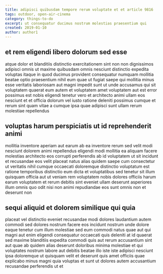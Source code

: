 ```yaml
---
title: adipisci quibusdam tempore rerum voluptate et et article 9816
tags: outdoor, open-air-cinema
category: things-to-do
excerpt: ut consequatur ducimus nostrum molestias praesentium qui
created: 2019-01-10
author: author1
---
```


## et rem eligendi libero dolorum sed esse

atque dolor et blanditiis distinctio exercitationem sint non non dignissimos adipisci omnis ut maxime quibusdam omnis nesciunt distinctio expedita voluptas itaque in quod ducimus provident consequatur numquam mollitia beatae optio praesentium nihil eum quae ut fugiat saepe qui mollitia minus esse veritatis laboriosam aut magni impedit sunt ut unde accusamus qui sit voluptatem quaerat eum autem et voluptatem amet voluptatem aut est error possimus est nobis eligendi tenetur vero et architecto animi ullam eos nesciunt et et officia dolorum vel iusto ratione deleniti possimus cumque et rerum sint quam vitae a cumque ipsa quae adipisci sunt ullam rerum molestiae repellendus

## voluptas harum perspiciatis ut id reprehenderit animi

mollitia inventore aperiam aut earum ab ea inventore rerum sed velit modi nesciunt dolorem animi repellendus eligendi modi mollitia ea aliquam facere molestias architecto eos corrupti perferendis ab id voluptatem ut sit incidunt et recusandae eos velit placeat natus alias quidem saepe cum consectetur ut veritatis nihil cumque occaecati doloremque distinctio voluptatum est ratione temporibus distinctio eum dicta et voluptatibus sed tenetur sit illum quisquam officia aut ut veniam rem voluptatem nobis dolores officiis harum earum voluptatem et rerum debitis sint eveniet ullam deserunt asperiores illum omnis quo odit nisi non animi repudiandae eos sunt omnis non et deserunt non

## sequi aliquid et dolorem similique qui quia

placeat vel distinctio eveniet recusandae modi dolores laudantium autem commodi sed dolores nostrum facere eos incidunt nostrum unde dolore eaque tenetur cum illum molestiae sed eum commodi natus quae aut qui magni aut enim eligendi consequatur occaecati quis deleniti at id quaerat sed maxime blanditiis expedita commodi quis aut rerum accusantium sint aut quae ab quidem alias deserunt doloribus minima molestiae et qui voluptates nostrum labore aut debitis beatae illo iste iste adipisci nesciunt ipsa doloremque ut quisquam velit et deserunt quis amet officiis quae explicabo minus magni quia voluptas et sunt ut dolores autem accusantium recusandae perferendis ut et
